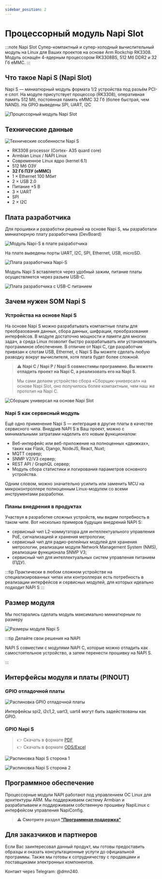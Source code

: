 ```yaml
---
sidebar_position: 2
---
```


# Процессорный модуль Napi Slot

:::note Napi Slot
Супер-компактный и супер-холодный вычислительный модуль на Linux для Ваших проектов на основе Arm Rockchip RK3308. Модуль оснащён 4-ядерным процессором RK3308BS, 512 Мб DDR2 и 32 Гб eMMC.
:::

## Что такое Napi S (Napi Slot)

Napi S — миниатюрный модуль формата 1/2 устройства под разъём PCI-e слот.  На модуле присутствует процессор (RK3308), оперативная память 512 Мб, постоянная память eMMC 32 Гб (более быстрая, чем NAND). На GPIO выведены SPI, UART, I2C

![Процессорный модуль Napi Slot](napi-som/img/som-intro.jpg)


## Технические данные

![Технические особенности Napi S](napi-som/img/som-intro-2.jpg)

- RK3308 processor (Cortex- A35 quard core)
- Armbian Linux / NAPI Linux
- Современное Linux ядро (kernel 6.1)
- 512 Мб ОЗУ
- **32 Гб ПЗУ (eMMC)**
- 1 × Ethernet 100 Мбит
- 2 × USB 2.0
- Питание +5 В
- 3 × UART
- SPI
- 2 × I2C

## Плата разработчика

Для прошивки и разработки решений на основе Napi S, мы разработали миниатюрную плату разработчика (DevBoard)

![Модуль Napi-S в плате разработчика](img-napi-s/som-in-devb.jpg)

На плате выведены порты UART, I2C, SPI, Ethernet, USB, microSD.

![Плата разработчика Napi-S](img-napi-s/napi-s-plate-1-new.jpg)

Модуль Napi S вставляется через удобный зажим, питание платы осуществляется через разъем USB-C.

![Плата разработчика с USB-C питанием](img-napi-s/napi-s-plate-2-new.jpg)


## Зачем нужен SOM Napi S

### Устройства на основе Napi S

На основе Napi S можно разрабатывать компактные платы для преобразования данных, сбора данных, шифрации, преобразования интерфейсов. В модуле достаточно мощности и памяти для многих задач, а среда Linux позволит быстро разрабатывать или устанавливать программное обеспечение. В отличие от Napi C, где разработчик привязан к слотам USB, Ethernet, с Napi S Вы можете сделать любую разводку вокруг вычислителя, хотя плата будет более сложной.

>:warning: **Napi C / Napi P / Napi S совместимы программно. Вы можете отладить проект на Napi C, а реализовать его на Napi S.**

>Мы сами делаем устройство сбора «Сборщик-универсал» на основе Napi Slot, оно получилось более компактным, чем наш же прототип на Napi C.

![Сборщик универсал на основе Napi Slot](napi-som/img/fcu-som-1.jpg)

### Napi S как сервисный модуль

Ещё одно применение Napi S — интеграция в другие платы в качестве сервисного чипа. Внедрив NAPI S в Ваш проект, можно с минимальными затратами наделить его новым функционалом:

- Веб-интерфейс или веб-приложение на полноценных «движках», таких как Flask, Django, NodeJS, React, Nuxt;
- MQTT сервер;
- SNMP V2/V3 сервер;
- REST API / GraphQL сервер;
- Модуль сбора статистики и логирования параметров основного устройства.

Одним словом, можно значительно усилить или заменить MCU на микроконтроллере полноценным Linux-модулем со всеми инструментами разработки.

### Планы внедрения в продуктах

Участвуя в разработке сложных устройств, мы видим потребность в таком чипе. Вот несколько примеров будущих внедрений NAPI S:

- сервисный чип L2-коммутатора для интеллектуального управления PoE, сигнализацией и хранения метрологии;
- сервисный чип для радио-релейных модулей для хранения метрологии, реализации модуля Network Management System (NMS), реализации функционала SNMP V3;
- сервисный чип для интеллектуальных систем управления питанием (ПДУ).

:::tip
Практически в любом сложном устройстве на специализированных чипах или контроллерах есть потребность в реализации интерфейсов и сервисных модулей, для которых идеально подходит NAPI S
:::

## Размер модуля

Мы постарались сделать модуль максимально миниатюрным по размеру

![Размеры модуля Napi S](img-napi-s/napi-s-dim.jpg)

:::tip Делайте свои решения на NAPI

NAPI S совместим с модулями NAPI C, которые можно отладить как самостоятельное устройство, а затем перенести прошивку на NAPI S.

:::

## Интерфейсы модуля и платы (PINOUT)

### GPIO отладочной платы

![Распиновка GPIO отладочной платы](img-napi-s/napi-s-plate-pinout-new.jpg)

Интерфейсы spi2, i2c1,2, uart3, uart4 могут быть задействованы как GPIO.

### GPIO Napi S

>:point_right: Скачать в формате [PDF](napi-som/pdf-pinout/NapiSOM-rev02.pdf) \
>:point_right: Скачать в формате [ODS/Excel](napi-som/pdf-pinout/TableInterface_NapiSOM_rev0.2.ods)


![Распиновка Napi S сторона 1](napi-som/img-pinout/pinout-side1.jpg)

![Распиновка Napi S сторона 2](napi-som/img-pinout/pinout-side2.jpg)

## Программное обеспечение

Процессорные модули NAPI работают под управлением ОС Linux для архитектуры ARM. Мы поддерживаем систему Armbian и разрабатываем и поддерживаем собственную прошивку NapiLinux с интерфейсом управления NapiConfig.

>:warning: **Смотрите раздел ["Программная поддержка"](/software)**

## Для заказчиков и партнеров

Если Вас заинтересовал данный продукт, мы готовы предоставить образцы и оказать консультационные услуги до официальной программы. Также мы готовы к сотрудничеству с продавцами и поставщиками электронных компонентов.

Контакт через Telegram: @dmn240.
